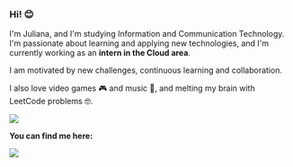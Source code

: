 <h3> Hi! 😊 </h3>

I'm Juliana, and I'm studying Information and Communication Technology. I'm passionate about learning and applying new technologies, and I'm currently working as an <b>intern in the Cloud area</b>.

I am motivated by new challenges, continuous learning and collaboration.

I also love video games 🎮 and music 🎵, and melting my brain with LeetCode problems 🤓.

<img src="https://cutekawaiiresources.wordpress.com/wp-content/uploads/2014/08/31.gif"/>

<b>You can find me here:</b>

<div>
  <a href="https://www.linkedin.com/in/juliana-cardozo/"><img src= "https://img.shields.io/badge/linkedin-%230077B5.svg?style=for-the-badge&logo=linkedin&logoColor=white"/></a>
</div>
